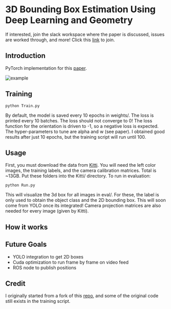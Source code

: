 # 3D Bounding Box Estimation Using Deep Learning and Geometry
If interested, join the slack workspace where the paper is discussed, issues are worked through, and more! Click this [link](https://join.slack.com/t/3dboundingbox-oun9186/shared_invite/enQtNDk4Njg2NzYyNzY5LWVlZWRlMjNhZmZlYjVmNGY3NWVlNDA4MmY2ZWQ3ZmUyY2Q4OWIxMmY4NzU4YmViM2ViZWI5YjgxOTIyOTI4ZjI) to join.

## Introduction
PyTorch implementation for this [paper](https://arxiv.org/abs/1612.00496).

![example](http://soroushkhadem.com/img/2d-top-3d-bottom1.png)

## Training
```
python Train.py
```
By default, the model is saved every 10 epochs in weights/.
The loss is printed every 10 batches. The loss should not converge to 0! The loss function for
the orientation is driven to -1, so a negative loss is expected. The hyper-parameters to tune
are alpha and w (see paper). I obtained good results after just 10 epochs, but the training
script will run until 100.

## Usage
First, you must download the data from [Kitti](http://www.cvlibs.net/datasets/kitti/eval_object.php?obj_benchmark=2d).
You will need the left color images, the training labels, and the camera calibration matrices. Total is ~13GB.
Put these folders into the Kitti/ directory.
To run in evaluation:
```
python Run.py
```
This will visualize the 3d box for all images in eval/. For these, the label is only used
to obtain the object class and the 2D bounding box. This will soon come from YOLO once its integrated!
Camera projection matrices are also needed for every image (given by Kitti).


## How it works

## Future Goals
- YOLO integration to get 2D boxes
- Cuda optimization to run frame by frame on video feed
- ROS node to publish positions

## Credit
I originally started from a fork of this [repo](https://github.com/fuenwang/3D-BoundingBox), and some of the original code still exists in the training script.
